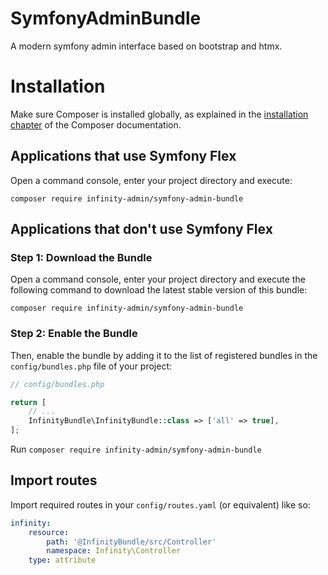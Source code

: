 # SymfonyAdminBundle
A modern symfony admin interface based on bootstrap and htmx.

Installation
============

Make sure Composer is installed globally, as explained in the
[installation chapter](https://getcomposer.org/doc/00-intro.md)
of the Composer documentation.

Applications that use Symfony Flex
----------------------------------

Open a command console, enter your project directory and execute:

```console
composer require infinity-admin/symfony-admin-bundle
```

Applications that don't use Symfony Flex
----------------------------------------

### Step 1: Download the Bundle

Open a command console, enter your project directory and execute the
following command to download the latest stable version of this bundle:

```console
composer require infinity-admin/symfony-admin-bundle
```

### Step 2: Enable the Bundle

Then, enable the bundle by adding it to the list of registered bundles
in the `config/bundles.php` file of your project:

```php
// config/bundles.php

return [
    // ...
    InfinityBundle\InfinityBundle::class => ['all' => true],
];
```

Run `composer require infinity-admin/symfony-admin-bundle`

Import routes
-------------

Import required routes in your `config/routes.yaml` (or equivalent) like so:

```yaml
infinity:
    resource:
        path: '@InfinityBundle/src/Controller'
        namespace: Infinity\Controller
    type: attribute
```